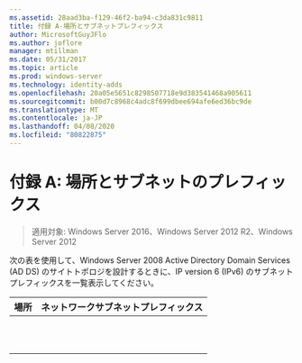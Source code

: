 ```yaml
---
ms.assetid: 28aad3ba-f129-46f2-ba94-c3da831c9811
title: 付録 A-場所とサブネットプレフィックス
author: MicrosoftGuyJFlo
ms.author: joflore
manager: mtillman
ms.date: 05/31/2017
ms.topic: article
ms.prod: windows-server
ms.technology: identity-adds
ms.openlocfilehash: 20a05e5651c8298507718e9d383541468a905611
ms.sourcegitcommit: b00d7c8968c4adc8f699dbee694afe6ed36bc9de
ms.translationtype: MT
ms.contentlocale: ja-JP
ms.lasthandoff: 04/08/2020
ms.locfileid: "80822875"
---
```

# <a name="appendix-a-locations-and-subnet-prefixes"></a>付録 A: 場所とサブネットのプレフィックス

>適用対象: Windows Server 2016、Windows Server 2012 R2、Windows Server 2012

次の表を使用して、Windows Server 2008 Active Directory Domain Services (AD DS) のサイトトポロジを設計するときに、IP version 6 (IPv6) のサブネットプレフィックスを一覧表示してください。  
  
|場所|ネットワークサブネットプレフィックス|  
|------------|-------------------------|  
|||  
|||  
|||  
|||  
|||  
|||  
|||  
|||  
|||  
|||  
|||  
  


